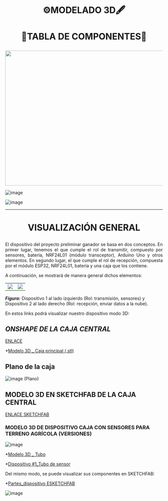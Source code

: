 # <p align = center>  ⚙️MODELADO 3D🖋️</p>


# <p align = center>  📑TABLA DE COMPONENTES🔖</p>

<p align="center">
  <img src="https://github.com/Fx2048/Team_4_FdD/assets/131219987/491d4185-a000-476c-9524-649a26e58c50" width="1050" height="430" style="margin: auto;">
</p>



![image](https://github.com/Fx2048/Team_4_FdD/assets/131219987/f662aa10-5190-4267-ac08-51f0ea7b8047)


![image](https://github.com/Fx2048/Team_4_FdD/assets/131219987/e1195f2f-7c9b-42fe-8bdd-742605c9123a)




---


# <p align = "center">VISUALIZACIÓN GENERAL</p>

<p align = "justify" >El dispositivo del proyecto preliminar ganador se basa en dos conceptos. En primer lugar, tenemos el que cumple el rol de transmitir, compuesto por sensores, batería, NRF24L01 (módulo transceptor), Arduino Uno y otros elementos. En segundo lugar, el que cumple el rol de recepción, compuesta por el módulo ESP32, NRF24L01, batería y una caja que los contiene.</p>

<p align = "justify" >A continuación, se mostrará de manera general dichos elementos:</p>

<div align="center">

<table>
  <tr>
    <td><img src="../../Imágenes/System1.png"></td>
    <td><img src="../../Imágenes/System_2.png"></td>
  </tr>
</table>

</div>


***Figura:*** 
Dispositivo 1 al lado izquierdo 
(Rol: transmisión, sensores) y Dispositivo 2 al lado derecho 
(Rol: recepción, enviar datos a la nube).

En estos links podrá visualizar nuestro dispositivo modo 3D: 

## *ONSHAPE DE LA CAJA CENTRAL*

[ENLACE](https://cad.onshape.com/documents/7a7f94140b8d86c7ea033ef1/w/e999b315eef8267ad934f188/e/f1a4476c1995a1daba91e3d9?renderMode=0&uiState=65c0e717430e5650ecdc4a14)



*[Modelo 3D _ Caja principal (.stl)](../../Hadware/Modelo_3D/Caja.stl)

## **Plano de la caja**

![image (Plano)](https://github.com/Fx2048/Team_4_FdD/assets/131219987/e799a1f0-a12f-432f-a112-fde9bdbb7219)

## **MODELO 3D EN SKETCHFAB DE  LA  CAJA CENTRAL**



[ENLACE SKETCHFAB](https://sketchfab.com/3d-models/caja-908515660f7c4651aa6e702cc1981599)

### MODELO 3D DE DISPOSITIVO CAJA CON SENSORES PARA TERRENO AGRÍCOLA (VERSIONES)


![image](https://github.com/Fx2048/Team_4_FdD/assets/131219987/d2366eb3-7e34-4e5d-a99e-5d63320e88eb)

*[Modelo 3D _ Tubo ](../../Hadware/Modelo_3D/All_my_model.stl)


*[Dispositivo #1_Tubo de sensor](https://sketchfab.com/3d-models/all_my_model-8b4fa2704f744f1584f49b39e792a4b6)


Del mismo modo, se puede visualizar sus componentes en SKETCHFAB:

*[Partes_dispositivo ESKETCHFAB](https://sketchfab.com/3d-models/all-parts3d-5f2d945e2fd943d9b4db5a359c3e1ec1)

![image](https://github.com/Fx2048/Team_4_FdD/assets/131219987/24e0b75c-08a6-4728-8592-ba7a8c9ee55a)






